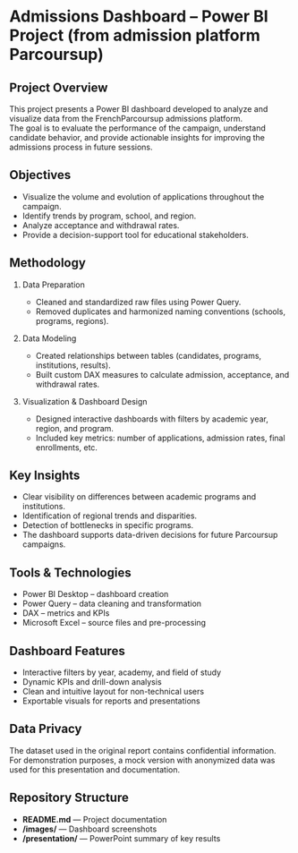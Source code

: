 # Admissions Dashboard – Power BI Project (from admission platform Parcoursup)

## Project Overview
This project presents a Power BI dashboard developed to analyze and visualize data from the FrenchParcoursup admissions platform.  
The goal is to evaluate the performance of the campaign, understand candidate behavior, and provide actionable insights for improving the admissions process in future sessions.

## Objectives
- Visualize the volume and evolution of applications throughout the campaign.  
- Identify trends by program, school, and region.  
- Analyze acceptance and withdrawal rates.  
- Provide a decision-support tool for educational stakeholders.

## Methodology
1. Data Preparation
   - Cleaned and standardized raw files using Power Query.  
   - Removed duplicates and harmonized naming conventions (schools, programs, regions).

2. Data Modeling
   - Created relationships between tables (candidates, programs, institutions, results).  
   - Built custom DAX measures to calculate admission, acceptance, and withdrawal rates.

3. Visualization & Dashboard Design
   - Designed interactive dashboards with filters by academic year, region, and program.  
   - Included key metrics: number of applications, admission rates, final enrollments, etc.

## Key Insights
- Clear visibility on differences between academic programs and institutions.  
- Identification of regional trends and disparities.  
- Detection of bottlenecks in specific programs.  
- The dashboard supports data-driven decisions for future Parcoursup campaigns.

## Tools & Technologies
- Power BI Desktop – dashboard creation  
- Power Query – data cleaning and transformation  
- DAX – metrics and KPIs  
- Microsoft Excel – source files and pre-processing

## Dashboard Features
- Interactive filters by year, academy, and field of study  
- Dynamic KPIs and drill-down analysis  
- Clean and intuitive layout for non-technical users  
- Exportable visuals for reports and presentations  

## Data Privacy
The dataset used in the original report contains confidential information.  
For demonstration purposes, a mock version with anonymized data was used for this presentation and documentation.

## Repository Structure

- **README.md** — Project documentation  
- **/images/** — Dashboard screenshots  
- **/presentation/** — PowerPoint summary of key results  

